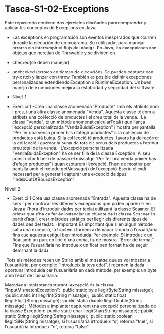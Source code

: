 
# Tasca-S1-02-Exceptions
Este repositorio contiene dos ejercicios diseñados para comprender y aplicar los conceptos de Exceptions en Java.
- Las exceptions en programación son eventos inesperados que ocurren durante
la ejecución de un programa. 
Son utilizadas para manejar errores sin interrumpir
el flujo del código.
En Java, las excepciones son objetos que heredan de Throwable y se dividen en
- checked(se deben manejar) 
- unchecked (errores en tiempo de ejecución).
Se pueden capturar con try-catch y lanzar con throw.
También es posible definir excepciones personalizadas extendiendo Exception o RuntimeException.
Un buen manejo de excepciones mejora la estabilidad y seguridad del software.

- Nivell 1
- Exercici 1
-Crea una classe anomenada "Producte" amb els atributs nom i preu, i una altra classe anomenada "Venda".
Aquesta classe té com a atributs una col·lecció de productes i el preu total de la venda.
-La classe "Venda", té un mètode anomenat calcularTotal() que llança l’excepció personalitzada "VendaBuidaException"
i mostra per pantalla “Per fer una venda primer has d’afegir productes” si la col·lecció de productes està buida.
Si la col·lecció té productes, llavors ha de recórrer la col·lecció i guardar la suma
de tots els preus dels productes a l’atribut preu total de la venda.
-L’excepció personalitzada "VendaBuidaException" ha de ser filla de la classe Exception.
Al seu constructor li hem de passar el missatge  “Per fer una venda primer has d’afegir productes” 
i quan capturem l’excepció, l’hem de mostrar per pantalla amb el mètode getMessage() de l’excepció.
Escriu el codi necessari per a generar i capturar una excepció de tipus "IndexOutOfBoundsException".

Nivell 2
- Exercici 1
Crea una classe anomenada "Entrada".
Aquesta classe ha de servir per controlar les diferents excepcions que poden aparèixer en Java
a l’hora d’introduir dades per teclat utilitzant la classe Scanner.
El primer que s’ha de fer és instanciar un objecte de la classe Scanner i a partir d’aquí,
crear mètodes estàtics per llegir els diferents tipus de dades des del teclat. 
· Important
És important que si en algun mètode salta una excepció, la tractem i tornem a demanar la dada a l’usuari/ària
fins que aquesta estigui ben introduïda. Per exemple: Si introdueix un float amb un punt en lloc d'una coma, ha de mostrar “Error de format”.
Fins que l’usuari/ària no introdueix un float ben format ha de seguir demanant la dada.

-Tots els mètodes reben un String amb el missatge que es vol mostrar a l’usuari/ària,
per exemple: “Introdueix la teva edat”, i retornen la dada oportuna introduïda per l’usuari/ària en cada mètode, 
per exemple: un byte amb l’edat de l’usuari/ària.

Mètodes a implantar capturant l’excepció de la classe "InputMismatchException":
·public static byte llegirByte(String missatge);
·public static int llegirInt(String missatge);
·public static float llegirFloat(String missatge);
·public static double llegirDouble(String missatge);
·Mètodes a implantar capturant una excepció personalitzada de la classe Exception:
·public static char llegirChar(String missatge);
·public static String llegirString(String missatge);
·public static boolean llegirSiNo(String missatge), si l’usuari/ària introdueix “s”, retorna “true”, si l’usuari/ària introdueix “n”, retorna “false”.

